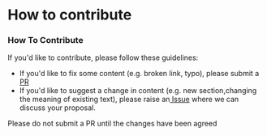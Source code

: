 # How to contribute

### How To Contribute <a id="docs-internal-guid-d61f58d8-7fff-a88e-beb7-970bcc841b45"></a>

If you'd like to contribute, please follow these guidelines:

* If you'd like to fix some content \(e.g. broken link, typo\), please submit a[ PR](https://github.com/EqualExperts/digital-platform-design-playbook/pulls)
* If you'd like to suggest a change in content \(e.g. new section,changing the meaning of existing text\), please raise an[ Issue](https://github.com/EqualExperts/secure-delivery-playbook/issues) where we can discuss your proposal. 

Please do not submit a PR until the changes have been agreed

